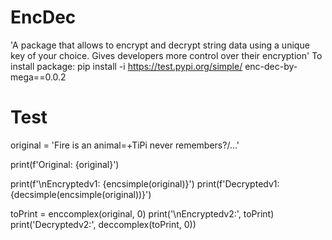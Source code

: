 # EncDec

'A package that allows to encrypt and decrypt string data using a unique key of your choice. Gives developers more control over their encryption'
To install package: pip install -i https://test.pypi.org/simple/ enc-dec-by-mega==0.0.2

# Test

original = 'Fire is an animal=+TiPi never remembers?/...'

print(f'Original: {original}')

print(f'\nEncryptedv1: {encsimple(original)}')
print(f'Decryptedv1: {decsimple(encsimple(original))}')

toPrint = enccomplex(original, 0)
print('\nEncryptedv2:', toPrint)
print('Decryptedv2:', deccomplex(toPrint, 0))
